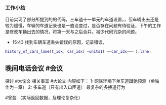  ### 工作小结
目前实现了部分所提到的的代码，三车道十一单元的车道设置，，但车辆出去还是较为缓慢，车辆的车道记录也是一直没变过，是否存在问题有待验证，下午的工作是修改车辆出去的情况，将第一天与之后合并，减少代码冗杂的问题。

- 15:43
找到车辆车道丢失错误的原因，记录错误，
```m
history_of_cars_lane(t_idx, car_idx) =units1( ==car_idx=== ).lane;
```

## 晚间电话会议 #会议
探讨 #大论文 相关事宜
#大论文 内容如下：
1: 网联环境下单车道跟驰预测（单独作为一章）
2: 多车道（只有出入口匝道） 最复杂的多换道行为

#曾盈 （实际返回数据，及理论复杂化）
